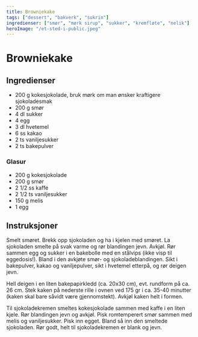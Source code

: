 ```yaml
---
title: Browniekake
tags: ["dessert", "bakverk", "sukrin"]
ingredienser: ["smør", "mørk sirup", "sukker", "kremfløte", "nelik"]
heroImage: "/et-sted-i-public.jpeg"
---
```


# Browniekake

## Ingredienser

- 200 g kokesjokolade, bruk mørk om man ønsker kraftigere sjokoladesmak
- 200 g smør
- 4 dl sukker
- 4 egg
- 3 dl hvetemel
- 6 ss kakao
- 2 ts vaniljesukker
- 2 ts bakepulver

### Glasur

- 200 g kokesjokolade
- 200 g smør
- 2 1/2 ss kaffe
- 2 1/2 ts vaniljesukker
- 150 g melis
- 1 egg

## Instruksjoner

Smelt smøret. Brekk opp sjokoladen og ha i kjelen med smøret. La sjokoladen smelte på svak varme og rør blandingen jevn. Avkjøl. Rør sammen egg og sukker i en bakebolle med en stålvips (ikke visp til eggedosis!). Bland i den avkjøte smør- og sjokoladeblandingen. Sikt i bakepulver, kakao og vaniljepulver, sikt i hvetemel etterpå, og rør deigen jevn.

Hell deigen i en liten bakepapirkledd (ca. 20x30 cm), evt. rundform på ca. 26 cm. Stek kaken på nederste rille i ovnen ved 175 gr i ca. 35-40 minutter (kaken skal bare såvidt være gjennomstekt). Avkjøl kaken helt i formen.

Til sjokoladekremen smeltes kokesjokolade sammen med kaffe i en liten kjele. Rør blandingen jevn og avkjøl. Pisk romtemperert smør sammen med melis og vaniljesukker. Pisk inn egget. Bland så inn den smeltede sjokoladen. Rør godt, helt til sjokoladekremen er blank og jevn.
